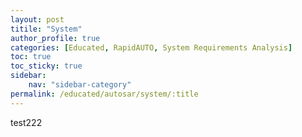 ```yaml
---
layout: post
titile: "System"
author_profile: true
categories: [Educated, RapidAUTO, System Requirements Analysis]
toc: true
toc_sticky: true
sidebar:
    nav: "sidebar-category"
permalink: /educated/autosar/system/:title
---
```



test222